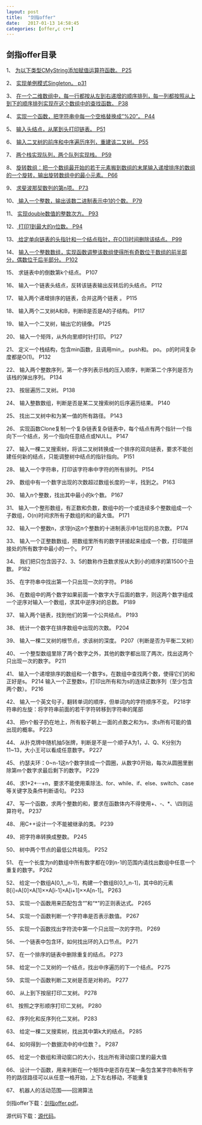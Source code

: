 ```yaml
---
layout:	post
title:	"剑指offer"
date:	2017-01-13 14:58:45
categories:	[offer,c c++]
---
```


## 剑指offer目录 ##

1、	[为以下类型CMyString添加赋值运算符函数。  P25](http://nofly.cc/offer/c%20c++/2017/01/15/%E5%89%91%E6%8C%87offer%E9%9D%A2%E8%AF%95%E9%A2%98%E4%B8%80.html "剑指offer面试题一")

2、	[实现单例模式Singleton。  p31](http://nofly.cc/offer/c%20c++/2017/01/15/%E5%89%91%E6%8C%87offer%E9%9D%A2%E8%AF%95%E9%A2%98%E4%BA%8C.html "剑指offer面试题二")

3、	[在一个二维数组中，每一行都按从左到右递增的顺序排列，每一列都按照从上到下的顺序排列实现在这个数组中的查找函数。  P38](http://nofly.cc/offer/c%20c++/2017/01/16/%E5%89%91%E6%8C%87offer%E9%9D%A2%E8%AF%95%E9%A2%98%E4%B8%89.html "剑指offer面试题三")

4、	[实现一个函数，把字符串中每一个空格替换成”%20”。  P44](http://nofly.cc/offer/c%20c++/2017/01/16/%E5%89%91%E6%8C%87offer%E9%9D%A2%E8%AF%95%E9%A2%98%E5%9B%9B.html "剑指offer面试题四")

5、	[输入头结点，从尾到头打印链表。  P51](http://nofly.cc/offer/c%20c++/2017/01/17/%E5%89%91%E6%8C%87offer%E9%9D%A2%E8%AF%95%E9%A2%98%E4%BA%94.html "剑指offer面试题五")

6、	[输入二叉树的前序和中序遍历序列，重建该二叉树。  P55](http://nofly.cc/offer/c%20c++/2017/01/17/%E5%89%91%E6%8C%87offer%E9%9D%A2%E8%AF%95%E9%A2%98%E5%85%AD.html "剑指offer面试题六")

7、	[两个栈实现队列，两个队列实现栈。  P59](http://nofly.cc/offer/c%20c++/2017/01/18/%E5%89%91%E6%8C%87offer%E9%9D%A2%E8%AF%95%E9%A2%98%E4%B8%83.html "剑指offer面试题七")

8、	[旋转数组：把一个数组最开始的若干元素搬到数组的末尾输入递增排序的数组的一个旋转，输出旋转数组中的最小元素。  P66](http://nofly.cc/offer/c%20c++/2017/01/18/%E5%89%91%E6%8C%87offer%E9%9D%A2%E8%AF%95%E9%A2%98%E5%85%AB.html "剑指offer面试题八")

9、	[求斐波那契数列的第n项。  P73](http://nofly.cc/offer/c%20c++/2017/01/19/%E5%89%91%E6%8C%87offer%E9%9D%A2%E8%AF%95%E9%A2%98%E4%B9%9D.html "剑指offer面试题九")

10、[	输入一个整数，输出该数二进制表示中1的个数。  P79](http://nofly.cc/offer/c%20c++/2017/01/19/%E5%89%91%E6%8C%87offer%E9%9D%A2%E8%AF%95%E9%A2%98%E5%8D%81.html "剑指offer面试题十")

11、	[实现double数值的整数次方。  P93](http://nofly.cc/offer/c%20c++/2017/01/20/%E5%89%91%E6%8C%87offer%E9%9D%A2%E8%AF%95%E9%A2%98%E5%8D%81%E4%B8%80.html "剑指offer面试题十一")

12、[	打印1到最大的n位数。  P94](http://nofly.cc/offer/c%20c++/2017/01/20/%E5%89%91%E6%8C%87offer%E9%9D%A2%E8%AF%95%E9%A2%98%E5%8D%81%E4%BA%8C.html "剑指offer面试题十二")

13、[	给定单向链表的头指针和一个结点指针，在O(1)时间删除该结点。  P99](http://nofly.cc/offer/c%20c++/2017/01/20/%E5%89%91%E6%8C%87offer%E9%9D%A2%E8%AF%95%E9%A2%98%E5%8D%81%E4%B8%89.html "剑指offer面试题十三")

14、	[输入一个整数数组，实现函数调整该数组使得所有奇数位于数组的前半部分，偶数位于后半部分。  P102](http://nofly.cc/offer/c%20c++/2017/01/20/%E5%89%91%E6%8C%87offer%E9%9D%A2%E8%AF%95%E9%A2%98%E5%8D%81%E5%9B%9B.html "剑指offer面试题十四")

15、	求链表中的倒数第k个结点。  P107

16、	输入一个链表头结点，反转该链表输出反转后的头结点。  P112

17、	输入两个递增排序的链表，合并这两个链表  。  P115

18、	输入两个二叉树A和B，判断B是否是A的子结构。  P117

19、	输入一个二叉树，输出它的镜像。  P125

20、	输入一个矩阵，从外向里顺时针打印。  P127

21、	定义一个栈结构，包含min函数，且调用min,。  push和。  po。  p的时间复杂度都是O(1)。  P132

22、	输入两个整数序列，第一个序列表示栈的压入顺序，判断第二个序列是否为该栈的弹出序列。  P134

23、	按层遍历二叉树。  P138

24、	输入整数数组，判断是否是某二叉搜索树的后序遍历结果。  P140

25、	找出二叉树中和为某一值的所有路径。  P143

26、	实现函数Clone复制一个复杂链表复杂链表中，每个结点有两个指针一个指向下一个结点，另一个指向任意结点或NULL。  P147

27、	输入一棵二叉搜索树，将该二叉树转换成一个排序的双向链表，要求不能创建任何新的结点，只能调整树中结点的指针指向。  P151

28、	输入一个字符串，打印该字符串中字符的所有排列。  P154

29、	数组中有一个数字出现的次数超过数组长度的一半，找到之。  P163

30、	输入n个整数，找出其中最小的k个数。  P167

31、	输入一个整形数组，有正数和负数，数组中的一个或连续多个整数组成一个子数组，O(n)时间求所有子数组的和的最大值。  P171

32、	输入一个整数n，求1到n这n个整数的十进制表示中1出现的总次数。  P174

33、	输入一个正整数数组，把数组里所有的数字拼接起来组成一个数，打印能拼接处的所有数字中最小的一个。  P177

34、	我们把只包含因子2、3、5的数称作丑数求按从大到小的顺序的第1500个丑数。  P182

35、	在字符串中找出第一个只出现一次的字符。  P186

36、	在数组中的两个数字如果前面一个数字大于后面的数字，则这两个数字组成一个逆序对输入一个数组，求其中逆序对的总数。  P189

37、	输入两个链表，找到他们的第一个公共结点。  P193

38、	统计一个数字在排序数组中出现的次数。  P204

39、	输入一棵二叉树的根节点，求该树的深度。  P207（判断是否为平衡二叉树）

40、	一个整型数组里除了两个数字之外，其他的数字都出现了两次，找出这两个只出现一次的数字。  P211

41、	输入一个递增排序的数组和一个数字s，在数组中查找两个数，使得它们的和正好是s。  P214  输入一个正整数s，打印出所有和为s的连续正数序列（至少包含两个数）。  P216

42、	输入一个英文句子，翻转单词的顺序，但单词内的字符顺序不变。  P218字符串的左旋：将字符串前面的若干字符转移到字符串的尾部

43、	把n个骰子扔在地上，所有骰子朝上一面的点数之和为s，求s所有可能的值出现的概率。  P223

44、	从扑克牌中随机抽5张牌，判断是不是一个顺子A为1，J、Q、K分别为11~13，大小王可以看成任意数字。  P227

45、	约瑟夫环：0~n-1这n个数字排成一个圆圈，从数字0开始，每次从圆圈里删除第m个数字求最后剩下的数字。  P229

46、	求1+2+···+n，要求不能使用乘除法、for、while、if、else、switch、case等关键字及条件判断语句。  P233

47、	写一个函数，求两个整数的和，要求在函数体内不得使用+、-、*、\四则运算符号。  P237

48、	用C++设计一个不能被继承的类。  P239

49、	把字符串转换成整数。  P245

50、	树中两个节点的最低公共祖先。  P252

51、	在一个长度为n的数组中所有数字都在0到n-1的范围内请找出数组中任意一个重复的数字。  P262

52、	给定一个数组A[0,1,,,n-1]，构建一个数组B[0,1,,n-1]，其中B的元素B[i]=A[0]×A[1]××A[i-1]×A[i+1]××A[n-1]。  P263

53、	实现一个函数用来匹配包含“”和“*”的正则表达式。  P265

54、	实现一个函数判断一个字符串是否表示数值。  P267

55、	实现一个函数找出字符流中第一个只出现一次的字符。  P269

56、	一个链表中包含环，如何找出环的入口节点。  P271

57、	在一个排序的链表中删除重复的结点。  P273

58、	给定一个二叉树的一个结点，找出中序遍历的下一个结点。  P275

59、	实现一个函数判断二叉树是否是对称的。  P277

60、	从上到下按层打印二叉树。  P278

61、	按照之字形顺序打印二叉树。  P280

62、	序列化和反序列化二叉树。  P283

63、	给定一棵二叉搜索树，找出其中第k大的结点。  P285

64、	如何得到一个数据流中的中位数？。  P287

65、	给定一个数组和滑动窗口的大小，找出所有滑动窗口里的最大值

66、	设计一个函数，用来判断在一个矩阵中是否存在某一条包含某字符串所有字符的路径路径可以从任意一格开始，上下左右移动，不能重复

67、	机器人的活动范围——回溯算法

剑指offer下载：[剑指offer.pdf](https://raw.githubusercontent.com/cofire/cofire.github.io/master/source/剑指offer.pdf "剑指offer.pdf")。

源代码下载：[源代码](https://raw.githubusercontent.com/cofire/cofire.github.io/master/source/剑指offer源代码.zip "剑指offer源代码")。